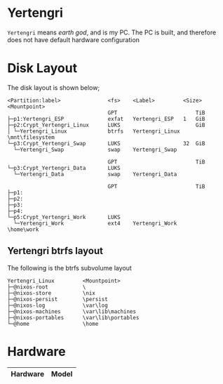 # Yertengri

`Yertengri` means *earth god*, and is my PC.
The PC is built, and therefore does not have default hardware configuration

# Disk Layout

The disk layout is shown below;

```
<Partition:label>               <fs>    <Label>         <Size>  <Mountpoint>
                                GPT                         TiB
├─p1:Yertengri_ESP              exfat   Yertengri_ESP   1   GiB
├─p2:Crypt_Yertengri_Linux      LUKS                        GiB
│ └─Yertengri_Linux             btrfs   Yertengri_Linux         \mnt\filesystem
└─p3:Crypt_Yertengri_Swap       LUKS                    32  GiB
  └─Yertengri_Swap              swap    Yertengri_Swap

                                GPT                         TiB
└─p3:Crypt_Yertengri_Data       LUKS
  └─Yertengri_Data              swap    Yertengri_Data

                                GPT                         TiB
├─p1:
├─p2:
├─p3:
├─p4:
└─p5:Crypt_Yertengri_Work       LUKS
  └─Yertengri_Work              ext4    Yertengri_Work          \home\work
```

## Yertengri btrfs layout

The following is the btrfs subvolume layout
```
Yertengri_Linux         <Mountpoint>
├─@nixos-root           \
├─@nixos-store          \nix
├─@nixos-persist        \persist
├─@nixos-log            \var\log
├─@nixos-machines       \var\lib\machines
├─@nixos-portables      \var\lib\portables
└─@home                 \home
```

# Hardware

| Hardware | Model |
| -------- | ----- |
